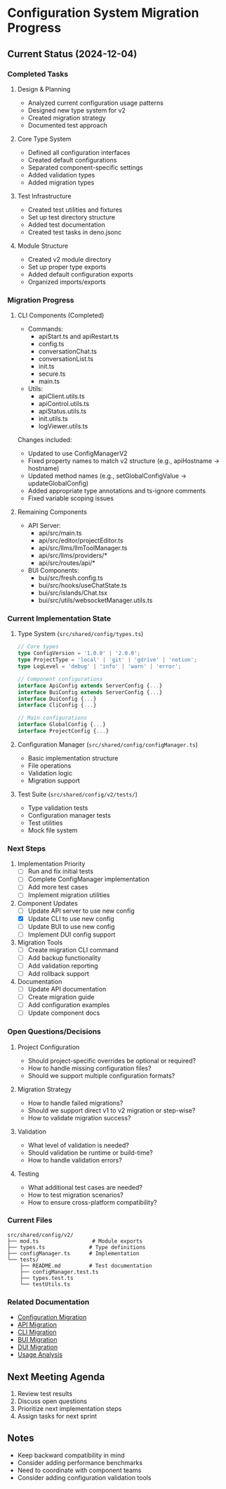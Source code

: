 # Configuration System Migration Progress

## Current Status (2024-12-04)

### Completed Tasks

1. Design & Planning
   - Analyzed current configuration usage patterns
   - Designed new type system for v2
   - Created migration strategy
   - Documented test approach

2. Core Type System
   - Defined all configuration interfaces
   - Created default configurations
   - Separated component-specific settings
   - Added validation types
   - Added migration types

3. Test Infrastructure
   - Created test utilities and fixtures
   - Set up test directory structure
   - Added test documentation
   - Created test tasks in deno.jsonc

4. Module Structure
   - Created v2 module directory
   - Set up proper type exports
   - Added default configuration exports
   - Organized imports/exports

### Migration Progress

1. CLI Components (Completed)
   - Commands:
     - apiStart.ts and apiRestart.ts
     - config.ts
     - conversationChat.ts
     - conversationList.ts
     - init.ts
     - secure.ts
     - main.ts
   - Utils:
     - apiClient.utils.ts
     - apiControl.utils.ts
     - apiStatus.utils.ts
     - init.utils.ts
     - logViewer.utils.ts

   Changes included:
   - Updated to use ConfigManagerV2
   - Fixed property names to match v2 structure (e.g., apiHostname → hostname)
   - Updated method names (e.g., setGlobalConfigValue → updateGlobalConfig)
   - Added appropriate type annotations and ts-ignore comments
   - Fixed variable scoping issues

2. Remaining Components
   - API Server:
     - api/src/main.ts
     - api/src/editor/projectEditor.ts
     - api/src/llms/llmToolManager.ts
     - api/src/llms/providers/*
     - api/src/routes/api/*
   - BUI Components:
     - bui/src/fresh.config.ts
     - bui/src/hooks/useChatState.ts
     - bui/src/islands/Chat.tsx
     - bui/src/utils/websocketManager.utils.ts

### Current Implementation State

1. Type System (`src/shared/config/types.ts`)
   ```typescript
   // Core types
   type ConfigVersion = '1.0.0' | '2.0.0';
   type ProjectType = 'local' | 'git' | 'gdrive' | 'notion';
   type LogLevel = 'debug' | 'info' | 'warn' | 'error';

   // Component configurations
   interface ApiConfig extends ServerConfig {...}
   interface BuiConfig extends ServerConfig {...}
   interface DuiConfig {...}
   interface CliConfig {...}

   // Main configurations
   interface GlobalConfig {...}
   interface ProjectConfig {...}
   ```

2. Configuration Manager (`src/shared/config/configManager.ts`)
   - Basic implementation structure
   - File operations
   - Validation logic
   - Migration support

3. Test Suite (`src/shared/config/v2/tests/`)
   - Type validation tests
   - Configuration manager tests
   - Test utilities
   - Mock file system

### Next Steps

1. Implementation Priority
   - [ ] Run and fix initial tests
   - [ ] Complete ConfigManager implementation
   - [ ] Add more test cases
   - [ ] Implement migration utilities

2. Component Updates
   - [ ] Update API server to use new config
   - [x] Update CLI to use new config
   - [ ] Update BUI to use new config
   - [ ] Implement DUI config support

3. Migration Tools
   - [ ] Create migration CLI command
   - [ ] Add backup functionality
   - [ ] Add validation reporting
   - [ ] Add rollback support

4. Documentation
   - [ ] Update API documentation
   - [ ] Create migration guide
   - [ ] Add configuration examples
   - [ ] Update component docs

### Open Questions/Decisions

1. Project Configuration
   - Should project-specific overrides be optional or required?
   - How to handle missing configuration files?
   - Should we support multiple configuration formats?

2. Migration Strategy
   - How to handle failed migrations?
   - Should we support direct v1 to v2 migration or step-wise?
   - How to validate migration success?

3. Validation
   - What level of validation is needed?
   - Should validation be runtime or build-time?
   - How to handle validation errors?

4. Testing
   - What additional test cases are needed?
   - How to test migration scenarios?
   - How to ensure cross-platform compatibility?

### Current Files

```
src/shared/config/v2/
├── mod.ts                 # Module exports
├── types.ts              # Type definitions
├── configManager.ts      # Implementation
└── tests/
    ├── README.md         # Test documentation
    ├── configManager.test.ts
    ├── types.test.ts
    └── testUtils.ts
```

### Related Documentation

- [Configuration Migration](./config_migration.md)
- [API Migration](./api_migration.md)
- [CLI Migration](./cli_migration.md)
- [BUI Migration](./bui_migration.md)
- [DUI Migration](./dui_migration.md)
- [Usage Analysis](./usage_analysis.md)

## Next Meeting Agenda

1. Review test results
2. Discuss open questions
3. Prioritize next implementation steps
4. Assign tasks for next sprint

## Notes

- Keep backward compatibility in mind
- Consider adding performance benchmarks
- Need to coordinate with component teams
- Consider adding configuration validation tools